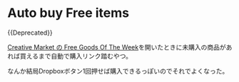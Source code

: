 # Auto buy Free items

{{Deprecated}}

[Creative Market の Free Goods Of The Week](https://creativemarket.com/free-goods)を開いたときに未購入の商品があれば買えるまで自動で購入リンク踏むやつ。

なんか結局Dropboxボタン1回押せば購入できるっぽいのでそれでよくなった。
